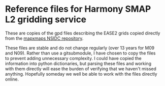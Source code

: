 # Reference files for Harmony SMAP L2 gridding service

These are copies of the gpd files describing the EASE2 grids copied directly from the [mapxmaps NSIDC repository](https://github.com/nsidc/mapxmaps).

These files are stable and do not change regularly (over 13 years for M09 and
N09). Rather than use a gitsubmodule, I have chosen to copy the files to
prevent adding unnecessary complexity.  I could have copied the information
into python dictionaries, but parsing these files and working with them
directly will ease the burden of verifying that we haven't missed anything.
Hopefully someday we well be able to work with the files directly online.
